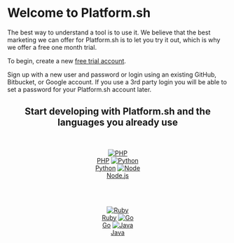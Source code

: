 
# Welcome to Platform.sh

The best way to understand a tool is to use it.  We believe that the best marketing we can offer for Platform.sh is to let you try it out, which is why we offer a free one month trial.

To begin, create a new [free trial account](https://accounts.platform.sh/platform/trial/general/setup).

Sign up with a new user and password or login using an existing GitHub, Bitbucket, or Google account. If you use a 3rd party login you will be able to set a password for your Platform.sh account later.

<html>
<head>
<link rel="stylesheet" href="/styles/styles.css">
</head>
<body>

<h2><center>Start developing with Platform.sh and the languages you already use</center></h2>

</br>

<center>

<a href="/gettingstarted/gettingstarted.html" class="buttongen lang"><img src="/images/technologies/php.svg" alt="PHP"></br>PHP</a>
<a href="/gettingstarted/gettingstarted.html" class="buttongen lang"><img src="/images/technologies/python.svg" alt="Python"></br>Python</a>
<a href="/gettingstarted/gettingstarted.html" class="buttongen lang"><img src="/images/technologies/node.svg" alt="Node"></br>Node.js</a>

</br></br>

<a href="/gettingstarted/gettingstarted.html" class="buttongen lang"><img src="/images/technologies/ruby.svg" alt="Ruby"></br>Ruby</a>
<a href="/gettingstarted/gettingstarted.html" class="buttongen lang"><img src="/images/technologies/php.svg" alt="Go"></br>Go</a>
<a href="/gettingstarted/gettingstarted.html" class="buttongen lang"><img src="/images/technologies/php.svg" alt="Java"></br>Java</a>

</center>

</br></br>


</body>
</html>
